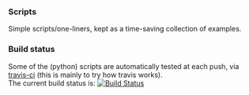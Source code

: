 ### Scripts

Simple scripts/one-liners, kept as a time-saving collection of examples.  

### Build status
Some of the (python) scripts are automatically tested at each push, via [travis-ci](https://travis-ci.org)
(this is mainly to try how travis works).  
The current build status is: [![Build Status](https://travis-ci.org/tcompa/scripts.svg)](https://travis-ci.org/tcompa/scripts)
